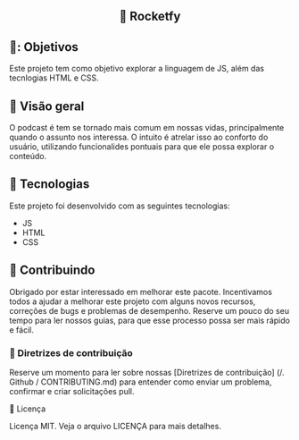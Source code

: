 <h2 align = "center"> 🥊 Rocketfy </h2>

<h2>🎯: Objetivos</h2>

Este projeto tem como objetivo explorar a linguagem de JS, além das tecnlogias HTML e CSS.

<h2>🚀 Visão geral</h2>

O podcast é tem se tornado mais comum em nossas vidas, principalmente quando o assunto nos interessa. O intuito é atrelar isso ao conforto do usuário, utilizando funcionalides pontuais para que ele possa explorar o conteúdo.

## 🚀 Tecnologias

Este projeto foi desenvolvido com as seguintes tecnologias:

- JS
- HTML
- CSS


## 🤖 Contribuindo

Obrigado por estar interessado em melhorar este pacote. Incentivamos todos a ajudar a melhorar este projeto com alguns novos recursos, correções de bugs e problemas de desempenho. Reserve um pouco do seu tempo para ler nossos guias, para que esse processo possa ser mais rápido e fácil.

### 📖 Diretrizes de contribuição

Reserve um momento para ler sobre nossas [Diretrizes de contribuição] (/. Github / CONTRIBUTING.md) para entender como enviar um problema, confirmar e criar solicitações pull.

 📝 Licença

Licença MIT. Veja o arquivo LICENÇA para mais detalhes.
